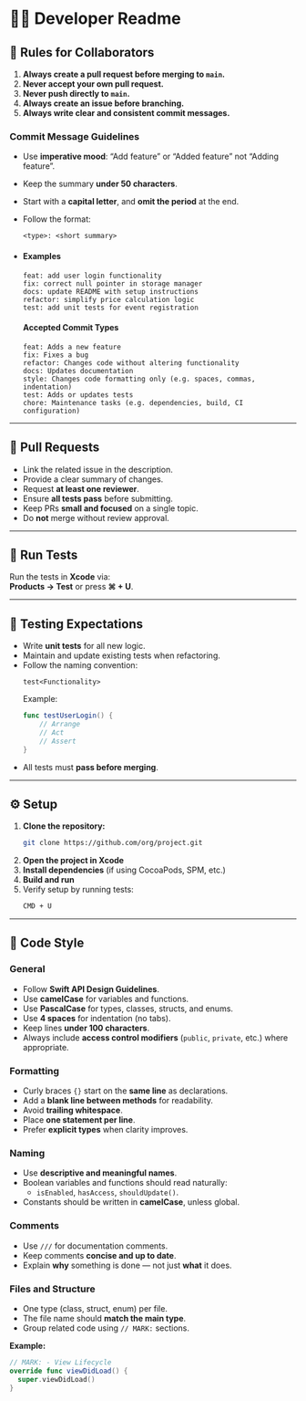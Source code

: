 # 🧑‍💻 Developer Readme



## 🚧 Rules for Collaborators

1. **Always create a pull request before merging to `main`.**  
2. **Never accept your own pull request.**  
3. **Never push directly to `main`.**  
4. **Always create an issue before branching.**  
5. **Always write clear and consistent commit messages.**

### Commit Message Guidelines
- Use **imperative mood**: “Add feature” or “Added feature” not “Adding feature”.  
- Keep the summary **under 50 characters**.  
- Start with a **capital letter**, and **omit the period** at the end.  
- Follow the format:  
  ```
  <type>: <short summary>
  ```

- #### Examples
  ```
  feat: add user login functionality
  fix: correct null pointer in storage manager
  docs: update README with setup instructions
  refactor: simplify price calculation logic
  test: add unit tests for event registration
  ```

  #### Accepted Commit Types
  ```
  feat: Adds a new feature
  fix: Fixes a bug
  refactor: Changes code without altering functionality
  docs: Updates documentation
  style: Changes code formatting only (e.g. spaces, commas, indentation)
  test: Adds or updates tests
  chore: Maintenance tasks (e.g. dependencies, build, CI configuration)
  ```

---

## 🧷 Pull Requests

- Link the related issue in the description.  
- Provide a clear summary of changes.  
- Request **at least one reviewer**.  
- Ensure **all tests pass** before submitting.  
- Keep PRs **small and focused** on a single topic.  
- Do **not** merge without review approval.  

---

## 🧪 Run Tests

  Run the tests in **Xcode** via:  
  **Products → Test** or press **⌘ + U**.

---

## 🧪 Testing Expectations

- Write **unit tests** for all new logic.  
- Maintain and update existing tests when refactoring.  
- Follow the naming convention:  
  ```
  test<Functionality>
  ```
  Example:  
  ```swift
  func testUserLogin() {
      // Arrange
      // Act
      // Assert
  }
  ```
- All tests must **pass before merging**.  

---

## ⚙️ Setup

1. **Clone the repository:**  
   ```bash
   git clone https://github.com/org/project.git
   ```
2. **Open the project in Xcode**  
3. **Install dependencies** (if using CocoaPods, SPM, etc.)  
4. **Build and run**  
5. Verify setup by running tests:  
   ```bash
   CMD + U
   ```

---

## 🧹 Code Style

### General
- Follow **Swift API Design Guidelines**.  
- Use **camelCase** for variables and functions.  
- Use **PascalCase** for types, classes, structs, and enums.  
- Use **4 spaces** for indentation (no tabs).  
- Keep lines **under 100 characters**.  
- Always include **access control modifiers** (`public`, `private`, etc.) where appropriate.  

### Formatting
- Curly braces `{}` start on the **same line** as declarations.  
- Add a **blank line between methods** for readability.  
- Avoid **trailing whitespace**.  
- Place **one statement per line**.  
- Prefer **explicit types** when clarity improves.  

### Naming
- Use **descriptive and meaningful names**.  
- Boolean variables and functions should read naturally:  
  - `isEnabled`, `hasAccess`, `shouldUpdate()`.  
- Constants should be written in **camelCase**, unless global.  

### Comments
- Use `///` for documentation comments.  
- Keep comments **concise and up to date**.  
- Explain **why** something is done — not just **what** it does.  

### Files and Structure
- One type (class, struct, enum) per file.  
- The file name should **match the main type**.  
- Group related code using `// MARK:` sections.  

**Example:**
  ```swift
  // MARK: - View Lifecycle
  override func viewDidLoad() {
    super.viewDidLoad()
  }
  ```
